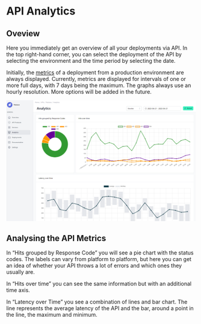 # API Analytics

<head>
  <meta name="guidename" content="API Management"/>
  <meta name="context" content="GUID-afdfa18e-a138-46f4-a188-c18a25b05119"/>
</head>

## Oveview

Here you immediately get an overview of all your deployments via API. In the top right-hand corner, you can select the deployment of the API by selecting the environment and the time period by selecting the date.

Initially, the [metrics](../Topics/cp-Metrics.md) of a deployment from a production environment are always displayed. Currently, metrics are displayed for intervals of one or more full days, with 7 days being the maximum. The graphs always use an hourly resolution. More options will be added in the future.

![Administration Portal - APIs - Analytics](../Images/img-cp-admin_portal_APIs_analytics.png)

## Analysing the API Metrics

In “Hits grouped by Response Code” you will see a pie chart with the status codes. The labels can vary from platform to platform, but here you can get an idea of whether your API throws a lot of errors and which ones they usually are.

In “Hits over time” you can see the same information but with an additional time axis.

In “Latency over Time” you see a combination of lines and bar chart. The line represents the average latency of the API and the bar, around a point in the line, the maximum and minimum.

